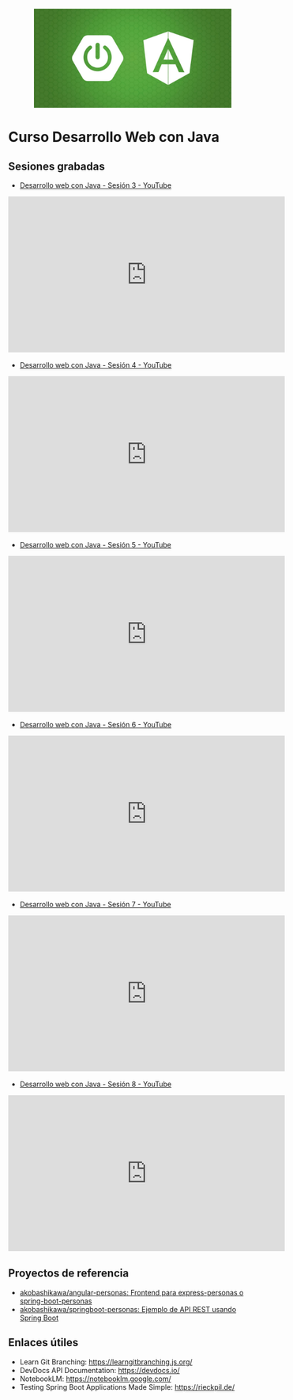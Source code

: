 
<p align="center">
  <img src="./img/webdev-logo.png" width="400"/>
</p>

# Curso Desarrollo Web con Java

## Sesiones grabadas

- [Desarrollo web con Java - Sesión 3 - YouTube](https://youtu.be/kxKb09WOjc0)
<iframe width="560" height="315" src="https://www.youtube.com/embed/kxKb09WOjc0?si=Z118wBOo8UoBa7Ql" title="YouTube video player" frameborder="0" allow="accelerometer; autoplay; clipboard-write; encrypted-media; gyroscope; picture-in-picture; web-share" referrerpolicy="strict-origin-when-cross-origin" allowfullscreen></iframe>

- [Desarrollo web con Java - Sesión 4 - YouTube](https://youtu.be/9sxKqlLb3zM)
<iframe width="560" height="315" src="https://www.youtube.com/embed/9sxKqlLb3zM?si=5CNXKmVovsFq8-Lv" title="YouTube video player" frameborder="0" allow="accelerometer; autoplay; clipboard-write; encrypted-media; gyroscope; picture-in-picture; web-share" referrerpolicy="strict-origin-when-cross-origin" allowfullscreen></iframe>

- [Desarrollo web con Java - Sesión 5 - YouTube](https://youtu.be/ucnhauGTZ34)
<iframe width="560" height="315" src="https://www.youtube.com/embed/ucnhauGTZ34?si=Gy7prDHxJjusxVV3" title="YouTube video player" frameborder="0" allow="accelerometer; autoplay; clipboard-write; encrypted-media; gyroscope; picture-in-picture; web-share" referrerpolicy="strict-origin-when-cross-origin" allowfullscreen></iframe>

- [Desarrollo web con Java - Sesión 6 - YouTube](https://youtu.be/NHS7zcTGoFU)
<iframe width="560" height="315" src="https://www.youtube.com/embed/NHS7zcTGoFU?si=ym8UD1FLnOXczECf" title="YouTube video player" frameborder="0" allow="accelerometer; autoplay; clipboard-write; encrypted-media; gyroscope; picture-in-picture; web-share" referrerpolicy="strict-origin-when-cross-origin" allowfullscreen></iframe>

- [Desarrollo web con Java - Sesión 7 - YouTube](https://youtu.be/5ekkmQC0uoo)
<iframe width="560" height="315" src="https://www.youtube.com/embed/5ekkmQC0uoo?si=NNK27uFCUPGpbNRO" title="YouTube video player" frameborder="0" allow="accelerometer; autoplay; clipboard-write; encrypted-media; gyroscope; picture-in-picture; web-share" referrerpolicy="strict-origin-when-cross-origin" allowfullscreen></iframe>

- [Desarrollo web con Java - Sesión 8 - YouTube](https://youtu.be/U4mFIu2F5kc)
<iframe width="560" height="315" src="https://www.youtube.com/embed/U4mFIu2F5kc?si=UH19B0DVOXMezthD" title="YouTube video player" frameborder="0" allow="accelerometer; autoplay; clipboard-write; encrypted-media; gyroscope; picture-in-picture; web-share" referrerpolicy="strict-origin-when-cross-origin" allowfullscreen></iframe>


## Proyectos de referencia

- [akobashikawa/angular-personas: Frontend para express-personas o spring-boot-personas](https://github.com/akobashikawa/angular-personas)
- [akobashikawa/springboot-personas: Ejemplo de API REST usando Spring Boot](https://github.com/akobashikawa/springboot-personas)


## Enlaces útiles

- Learn Git Branching: https://learngitbranching.js.org/
- DevDocs API Documentation: https://devdocs.io/
- NotebookLM: https://notebooklm.google.com/
- Testing Spring Boot Applications Made Simple: https://rieckpil.de/
